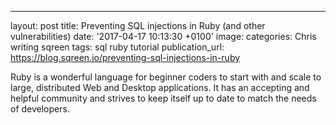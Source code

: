---
layout: post
title: Preventing SQL injections in Ruby (and other vulnerabilities)
date: '2017-04-17 10:13:30 +0100'
image:
categories: Chris writing sqreen 
tags: sql ruby tutorial
publication_url: https://blog.sqreen.io/preventing-sql-injections-in-ruby

Ruby is a wonderful language for beginner coders to start with and scale to large, distributed Web and Desktop applications. It has an accepting and helpful community and strives to keep itself up to date to match the needs of developers.
